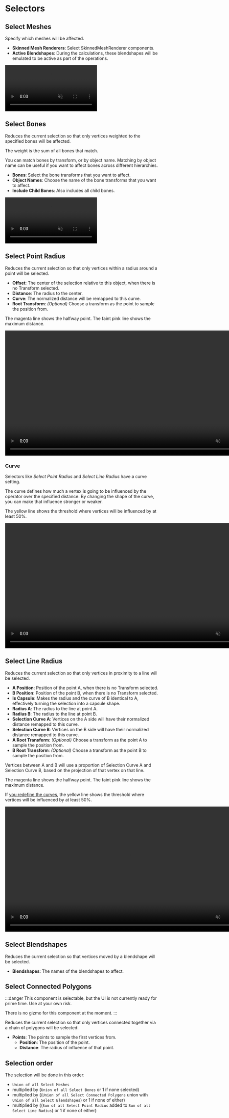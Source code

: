 ﻿---
sidebar_position: 4
---
# Selectors

## Select Meshes

Specify which meshes will be affected.

- **Skinned Mesh Renderers**: Select SkinnedMeshRenderer components.
- **Active Blendshapes**: During the calculations, these blendshapes will be emulated to be active as part of the operations.

<video controls muted>
    <source src={'https://downscale.srv.hai-vr.dev/assets/docs/v66A6bxugo.mp4' ?? require('./img/v66A6bxugo.mp4').default}/>
</video>

## Select Bones

Reduces the current selection so that only vertices weighted to the specified bones will be affected.

The weight is the sum of all bones that match.

You can match bones by transform, or by object name. Matching by object name can be useful if you want to affect bones across different hierarchies.

- **Bones**: Select the bone transforms that you want to affect.
- **Object Names**: Choose the name of the bone transforms that you want to affect.
- **Include Child Bones**: Also includes all child bones.

<video controls muted>
    <source src={'https://downscale.srv.hai-vr.dev/assets/docs/SQzLrkRyb2.mp4' ?? require('./img/SQzLrkRyb2.mp4').default}/>
</video>

## Select Point Radius

Reduces the current selection so that only vertices within a radius around a point will be selected.

- **Offset**: The center of the selection relative to this object, when there is no Transform selected.
- **Distance**: The radius to the center.
- **Curve**: The normalized distance will be remapped to this curve.
- **Root Transform**: *(Optional)* Choose a transform as the point to sample the position from.

The magenta line shows the halfway point. The faint pink line shows the maximum distance.

<video controls muted width="816">
    <source src={'https://downscale.srv.hai-vr.dev/assets/docs/oiUmCmWHPk.mp4' ?? require('./img/oiUmCmWHPk.mp4').default}/>
</video>

### Curve

Selectors like *Select Point Radius* and *Select Line Radius* have a curve setting.

The curve defines how much a vertex is going to be influenced by the operator over the specified distance.
By changing the shape of the curve, you can make that influence stronger or weaker.

The yellow line shows the threshold where vertices will be influenced by at least 50%.

<video controls muted width="816">
    <source src={'https://downscale.srv.hai-vr.dev/assets/docs/U7FXb8wgEL.mp4' ?? require('./img/U7FXb8wgEL.mp4').default}/>
</video>

## Select Line Radius

Reduces the current selection so that only vertices in proximity to a line will be selected.

- **A Position**: Position of the point A, when there is no Transform selected.
- **B Position**: Position of the point B, when there is no Transform selected.
- **Is Capsule**: Makes the radius and the curve of B identical to A, effectively turning the selection into a capsule shape.
- **Radius A**: The radius to the line at point A.
- **Radius B**: The radius to the line at point B.
- **Selection Curve A**: Vertices on the A side will have their normalized distance remapped to this curve.
- **Selection Curve B**: Vertices on the B side will have their normalized distance remapped to this curve.
- **A Root Transform**: *(Optional)* Choose a transform as the point A to sample the position from.
- **B Root Transform**: *(Optional)* Choose a transform as the point B to sample the position from.

Vertices between A and B will use a proportion of Selection Curve A and Selection Curve B,
based on the projection of that vertex on that line.

The magenta line shows the halfway point. The faint pink line shows the maximum distance.

If [you redefine the curves](#curve), the yellow line shows the threshold where vertices will be influenced by at least 50%.

<video controls muted width="816">
    <source src={'https://downscale.srv.hai-vr.dev/assets/docs/zHCaHEnKu3.mp4' ?? require('./img/zHCaHEnKu3.mp4').default}/>
</video>

## Select Blendshapes

Reduces the current selection so that vertices moved by a blendshape will be selected.

- **Blendshapes**: The names of the blendshapes to affect.

## Select Connected Polygons

:::danger
This component is selectable, but the UI is not currently ready for prime time. Use at your own risk.

There is no gizmo for this component at the moment.
:::

Reduces the current selection so that only vertices connected together via a chain of polygons will be selected.

- **Points**: The points to sample the first vertices from.
  - **Position**: The position of the point.
  - **Distance**: The radius of influence of that point.

## Selection order

The selection will be done in this order:

- `Union of all Select Meshes`
- multiplied by (`Union of all Select Bones` or 1 if none selected)
- multiplied by ((`Union of all Select Connected Polygons` union with `Union of all Select Blendshapes`) or 1 if none of either)
- multiplied by ((`Sum of all Select Point Radius` added to `Sum of all Select Line Radius`) or 1 if none of either)
